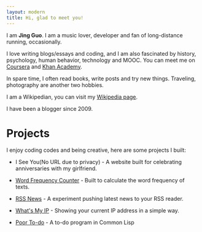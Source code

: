 ```yaml
---
layout: modern
title: Hi, glad to meet you!
---
```


I am **Jing Guo**. I am a music lover, developer and fan of long-distance running, occasionally.

I love writing blogs/essays and coding, and I am also fascinated by history, psychology, human behavior, technology and MOOC. You can meet me on [Coursera](https://www.coursera.org/user/i/361951d01125a4915d2bc9815ad17a1b) and [Khan Academy](https://www.khanacademy.org/profile/guojing/).

In spare time, I often read books, write posts and try new things. Traveling, photography are another two hobbies.

I am a Wikipedian, you can visit my [Wikipedia page](http://zh.wikipedia.org/wiki/User:Guojkiwi).

I have been a blogger since 2009.

Projects
=====

I enjoy coding codes and being creative, here are some projects I built:

* I See You(No URL due to privacy) - A website built for celebrating anniversaries with my girlfriend.

* [Word Frequency Counter](https://github.com/guojing0/my_python/blob/master/frequency.py) - Built to calculate the word frequency of texts.

* [RSS News](http://rssnews.funnyguo.me/) - A experiment pushing latest news to your RSS reader.

* [What's My IP](http://whatsmyip.funnyguo.me/) - Showing your current IP address in a simple way.

* [Poor To-do](https://github.com/guojing0/common-lisp/blob/master/todo.lisp) - A to-do program in Common Lisp